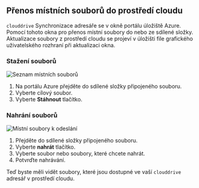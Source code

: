 ## <a name="transfer-local-files-to-cloud-shell"></a>Přenos místních souborů do prostředí cloudu
`clouddrive` Synchronizace adresáře se v okně portálu úložiště Azure. Pomocí tohoto okna pro přenos místní soubory do nebo ze sdílené složky. Aktualizace soubory z prostředí cloudu se projeví v úložišti file grafického uživatelského rozhraní při aktualizaci okna.

### <a name="download-files"></a>Stažení souborů

![Seznam místních souborů](../articles/cloud-shell/media/persisting-shell-storage/download.png)
1. Na portálu Azure přejděte do sdílené složky připojeného souboru.
2. Vyberte cílový soubor.
3. Vyberte **Stáhnout** tlačítko.

### <a name="upload-files"></a>Nahrání souborů

![Místní soubory k odeslání](../articles/cloud-shell/media/persisting-shell-storage/upload.png)
1. Přejděte do sdílené složky připojeného souboru.
2. Vyberte **nahrát** tlačítko.
3. Vyberte soubor nebo soubory, které chcete nahrát.
4. Potvrďte nahrávání.

Teď byste měli vidět soubory, které jsou dostupné ve vaší `clouddrive` adresář v prostředí cloudu.